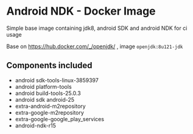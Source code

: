 # Android NDK - Docker Image

Simple base image containing jdk8, android SDK and android NDK for ci usage

Base on https://hub.docker.com/_/openjdk/ , image `openjdk:8u121-jdk`

## Components included
* android sdk-tools-linux-3859397
* android platform-tools
* android build-tools-25.0.3
* android sdk android-25
* extra-android-m2repository
* extra-google-m2repository
* extra-google-google_play_services
* android-ndk-r15